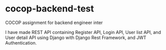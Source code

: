 # cocop-backend-test
COCOP assignment for backend engineer inter 

I have made REST API containing Register API, Login API, User list API, and User detail API using Django with Django Rest Framework, and JWT Authentication.
